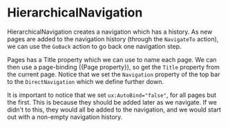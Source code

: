 # HierarchicalNavigation

HierarchicalNavigation creates a navigation which has a history. As new pages are added to the navigation history (through the `NavigateTo` action), we can use the `GoBack` action to go back one navigation step.

Pages has a Title property which we can use to name each page. We can then use a page-binding ({Page property}), so get the `Title` property from the current page.
Notice that we set the `Navigation` property of the top bar to the `DirectNavigation` which we define further down.


It is important to notice that we set `ux:AutoBind="false"`, for all pages but the first. This is because they should be added later as we navigate. If we didn't to this, they would all be added to the navigation, and we would start out with a non-empty navigation history.
